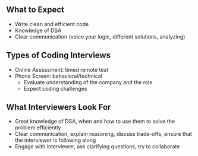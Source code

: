 ## What to Expect
- Write clean and efficient code
- Knowledge of DSA
- Clear communication (voice your logic, different solutions, analyzing)

## Types of Coding Interviews
- Online Assessment: timed remote test
- Phone Screen: behavioral/technical 
	- Evaluate understanding of the company and the role
	- Expect coding challenges

## What Interviewers Look For
- Great knowledge of DSA, when and how to use them to solve the problem efficiently
- Clear communication, explain reasoning, discuss trade-offs, ensure that the interviewer is following along
- Engage with interviewer, ask clarifying questions, try to collaborate